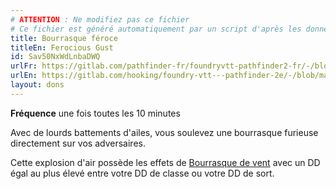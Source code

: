 ```yaml
---
# ATTENTION : Ne modifiez pas ce fichier
# Ce fichier est généré automatiquement par un script d'après les données du module Foundry VTT officiel et de sa traduction
title: Bourrasque féroce
titleEn: Ferocious Gust
id: Sav50NxWdLnbaDWQ
urlFr: https://gitlab.com/pathfinder-fr/foundryvtt-pathfinder2-fr/-/blob/master/data/feats/Sav50NxWdLnbaDWQ.htm
urlEn: https://gitlab.com/hooking/foundry-vtt---pathfinder-2e/-/blob/master/packs/data/feats.db/ferocious-gust.json
layout: dons
---
```

**Fréquence** une fois toutes les 10 minutes

Avec de lourds battements d'ailes, vous soulevez une bourrasque furieuse directement sur vos adversaires.

Cette explosion d'air possède les effets de [Bourrasque de vent](../sorts/bourrasque.html) avec un DD égal au plus élevé entre votre DD de classe ou votre DD de sort.
